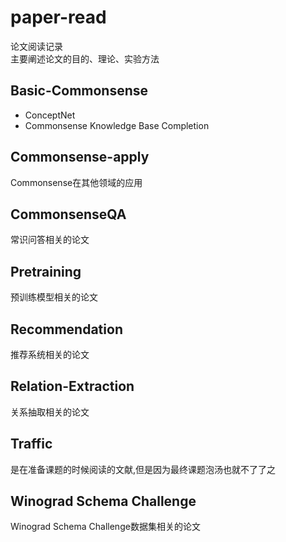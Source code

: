 # paper-read
论文阅读记录  
主要阐述论文的目的、理论、实验方法

## Basic-Commonsense
- ConceptNet
- Commonsense Knowledge Base Completion

## Commonsense-apply
Commonsense在其他领域的应用

## CommonsenseQA
常识问答相关的论文

## Pretraining
预训练模型相关的论文

## Recommendation
推荐系统相关的论文

## Relation-Extraction
关系抽取相关的论文

## Traffic
是在准备课题的时候阅读的文献,但是因为最终课题泡汤也就不了了之

## Winograd Schema Challenge
Winograd Schema Challenge数据集相关的论文
